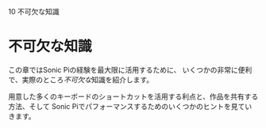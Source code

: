 10 不可欠な知識

# 不可欠な知識

この章ではSonic Piの経験を最大限に活用するために、
いくつかの非常に便利で、実際のところ*不可欠な*知識を紹介します。

用意した多くのキーボードのショートカットを活用する利点と、作品を共有する方法、そして
Sonic Piでパフォーマンスするためのいくつかのヒントを見ていきます。
